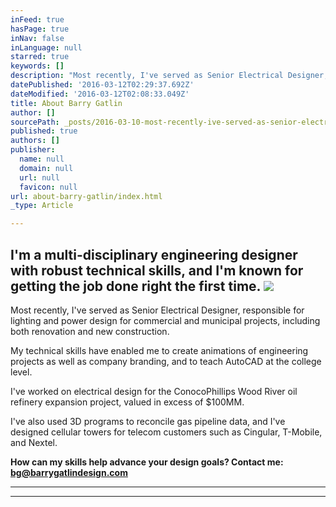 ```yaml
---
inFeed: true
hasPage: true
inNav: false
inLanguage: null
starred: true
keywords: []
description: "Most recently, I've served as Senior Electrical Designer, responsible for lighting and power design for\_commercial and municipal projects, including both renovation and new construction.\_"
datePublished: '2016-03-12T02:29:37.692Z'
dateModified: '2016-03-12T02:08:33.049Z'
title: About Barry Gatlin
author: []
sourcePath: _posts/2016-03-10-most-recently-ive-served-as-senior-electrical-designer-re.md
published: true
authors: []
publisher:
  name: null
  domain: null
  url: null
  favicon: null
url: about-barry-gatlin/index.html
_type: Article

---
```

## I'm a multi-disciplinary engineering designer with robust technical skills, and I'm known for getting the job done right the first time.  ![](https://the-grid-user-content.s3-us-west-2.amazonaws.com/20df09eb-c380-4c1e-84a1-84dddc9f9771.jpg)

Most recently, I've served as Senior Electrical Designer, responsible for lighting and power design for commercial and municipal projects, including both renovation and new construction. 

My technical skills have enabled me to create animations of engineering projects as well as company branding, and to teach AutoCAD at the college level. 

I've worked on electrical design for the ConocoPhillips Wood River oil refinery expansion project, valued in excess of $100MM. 

I've also used 3D programs to reconcile gas pipeline data, and I've designed cellular towers for telecom customers such as Cingular, T-Mobile, and Nextel.

**How can my skills help advance your design goals? Contact me: bg@barrygatlindesign.com**

****

****